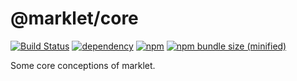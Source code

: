 # @marklet/core

[![Build Status](https://travis-ci.com/obstudio/Marklet.svg?branch=dev)](https://travis-ci.com/obstudio/Marklet)
[![dependency](https://img.shields.io/david/obstudio/Marklet.svg?path=packages%2Fcore)](https://github.com/obstudio/Marklet/blob/master/packages/core/package.json)
[![npm](https://img.shields.io/npm/v/@marklet/core.svg)](https://www.npmjs.com/package/@marklet/core)
[![npm bundle size (minified)](https://img.shields.io/bundlephobia/min/@marklet/core.svg)](https://www.npmjs.com/package/@marklet/core)

Some core conceptions of marklet.
